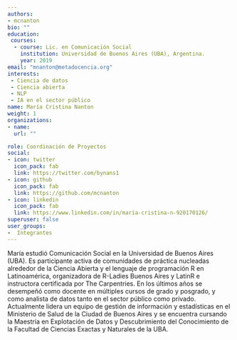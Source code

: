 ```yaml
---
authors:
- mcnanton
bio: ""
education: 
 courses:
  - course: Lic. en Comunicación Social
    institution: Universidad de Buenos Aires (UBA), Argentina.
    year: 2019
email: "mnanton@metadocencia.org"
interests:
 - Ciencia de datos
 - Ciencia abierta
 - NLP
 - IA en el sector público
name: María Cristina Nanton 
weight: 1
organizations:
- name: 
  url: ""

role: Coordinación de Proyectos
social:
- icon: twitter
  icon_pack: fab
  link: https://twitter.com/bynans1
- icon: github
  icon_pack: fab
  link: https://github.com/mcnanton
- icon: linkedin
  icon_pack: fab
  link: https://www.linkedin.com/in/maría-cristina-n-920170126/
superuser: false
user_groups:
-  Integrantes
---
```


María estudió Comunicación Social en la Universidad de Buenos Aires (UBA). Es participante activa de comunidades de práctica nucleadas alrededor de la Ciencia Abierta y el lenguaje de programación R en Latinoamérica, organizadora de R-Ladies Buenos Aires y LatinR e instructora certificada por The Carpentries.  En los últimos años se desempeñó como docente en múltiples cursos de grado y posgrado, y como analista de datos tanto en el sector público como privado. Actualmente lidera un equipo de gestión de información y estadísticas en el Ministerio de Salud de la Ciudad de Buenos Aires y se encuentra cursando la Maestría en Explotación de Datos y Descubrimiento del Conocimiento de la Facultad de Ciencias Exactas y Naturales de la UBA.
